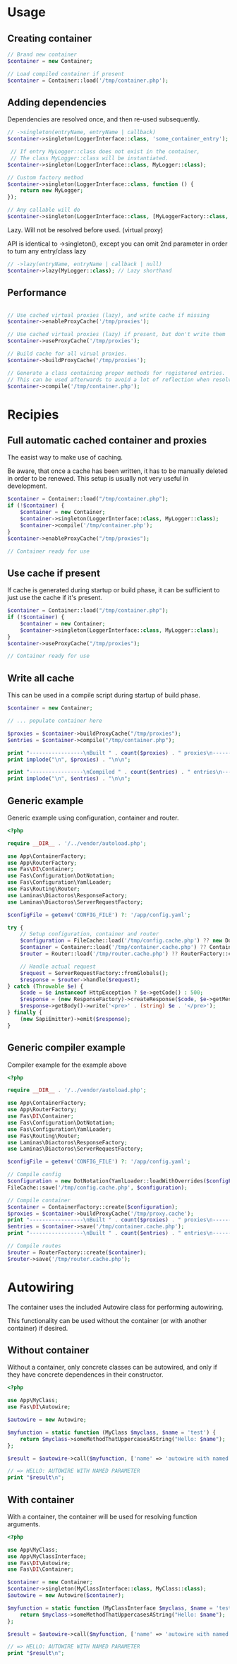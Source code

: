  

# Usage

## Creating container

```php
// Brand new container
$container = new Container;

// Load compiled container if present
$container = Container::load('/tmp/container.php');
```

## Adding dependencies

Dependencies are resolved once, and then re-used subsequently.

```php
// ->singleton(entryName, entryName | callback)
$container->singleton(LoggerInterface::class, 'some_container_entry');

 // If entry MyLogger::class does not exist in the container,
 // The class MyLogger::class will be instantiated.
$container->singleton(LoggerInterface::class, MyLogger::class);

// Custom factory method
$container->singleton(LoggerInterface::class, function () {
    return new MyLogger;
});

// Any callable will do
$container->singleton(LoggerInterface::class, [MyLoggerFactory::class, 'create']);
```

Lazy. Will not be resolved before used. (virtual proxy)

API is identical to ->singleton(), except you can omit 2nd parameter in order to turn any entry/class lazy

```php
// ->lazy(entryName, entryName | callback | null)
$container->lazy(MyLogger::class); // Lazy shorthand
```

## Performance
```php

// Use cached virtual proxies (lazy), and write cache if missing
$container->enableProxyCache('/tmp/proxies');

// Use cached virtual proxies (lazy) if present, but don't write them
$container->useProxyCache('/tmp/proxies');

// Build cache for all virual proxies.
$container->buildProxyCache('/tmp/proxies');

// Generate a class containing proper methods for registered entries.
// This can be used afterwards to avoid a lot of reflection when resolving entries.
$container->compile('/tmp/container.php');
```

# Recipies

## Full automatic cached container and proxies

The easist way to make use of caching.

Be aware, that once a cache has been written, it has to be manually deleted in order to be renewed. This setup is usually not very useful in development.

```php
$container = Container::load("/tmp/container.php");
if (!$container) {
    $container = new Container;
    $container->singleton(LoggerInterface::class, MyLogger::class);
    $container->compile('/tmp/container.php');
}
$container->enableProxyCache("/tmp/proxies");

// Container ready for use
```

## Use cache if present

If cache is generated during startup or build phase, it can be sufficient to just use
the cache if it's present.

```php
$container = Container::load("/tmp/container.php");
if (!$container) {
    $container = new Container;
    $container->singleton(LoggerInterface::class, MyLogger::class);
}
$container->useProxyCache("/tmp/proxies");

// Container ready for use
```

## Write all cache

This can be used in a compile script during startup of build phase.

```php
$container = new Container;

// ... populate container here

$proxies = $container->buildProxyCache("/tmp/proxies");
$entries = $container->compile("/tmp/container.php");

print "-----------------\nBuilt " . count($proxies) . " proxies\n-----------------\n";
print implode("\n", $proxies) . "\n\n";

print "-----------------\nCompiled " . count($entries) . " entries\n-----------------\n";
print implode("\n", $entries) . "\n\n";

```

## Generic example
Generic example using configuration, container and router.

```php
<?php

require __DIR__ . '/../vendor/autoload.php';

use App\ContainerFactory;
use App\RouterFactory;
use Fas\DI\Container;
use Fas\Configuration\DotNotation;
use Fas\Configuration\YamlLoader;
use Fas\Routing\Router;
use Laminas\Diactoros\ResponseFactory;
use Laminas\Diactoros\ServerRequestFactory;

$configFile = getenv('CONFIG_FILE') ?: '/app/config.yaml';

try {
    // Setup configuration, container and router
    $configuration = FileCache::load('/tmp/config.cache.php') ?? new DotNotation(YamlLoader::loadWithOverrides($configFile));
    $container = Container::load('/tmp/container.cache.php') ?? ContainerFactory::create($configuration);
    $router = Router::load('/tmp/router.cache.php') ?? RouterFactory::create($container);

    // Handle actual request
    $request = ServerRequestFactory::fromGlobals();
    $response = $router->handle($request);
} catch (Throwable $e) {
    $code = $e instanceof HttpException ? $e->getCode() : 500;
    $response = (new ResponseFactory)->createResponse($code, $e->getMessage());
    $response->getBody()->write('<pre>' . (string) $e . '</pre>');
} finally {
    (new SapiEmitter)->emit($response);
}

```

## Generic compiler example
Compiler example for the example above

```php
<?php

require __DIR__ . '/../vendor/autoload.php';

use App\ContainerFactory;
use App\RouterFactory;
use Fas\DI\Container;
use Fas\Configuration\DotNotation;
use Fas\Configuration\YamlLoader;
use Fas\Routing\Router;
use Laminas\Diactoros\ResponseFactory;
use Laminas\Diactoros\ServerRequestFactory;

$configFile = getenv('CONFIG_FILE') ?: '/app/config.yaml';

// Compile config
$configuration = new DotNotation(YamlLoader::loadWithOverrides($configFile));
FileCache::save('/tmp/config.cache.php', $configuration);

// Compile container
$container = ContainerFactory::create($configuration);
$proxies = $container->buildProxyCache('/tmp/proxy.cache');
print "-----------------\nBuilt " . count($proxies) . " proxies\n-----------------\n" . implode("\n", $proxies) . "\n-----------------\n";
$entries = $container->save('/tmp/container.cache.php');
print "-----------------\nBuilt " . count($entries) . " entries\n-----------------\n" . implode("\n", $entries) . "\n-----------------\n";

// Compile routes
$router = RouterFactory::create($container);
$router->save('/tmp/router.cache.php');
```

# Autowiring

The container uses the included Autowire class for performing autowiring.

This functionality can be used without the container (or with another container) if desired.

## Without container

Without a container, only concrete classes can be autowired, and only if they
have concrete dependences in their constructor.

```php
<?php

use App\MyClass;
use Fas\DI\Autowire;

$autowire = new Autowire;

$myfunction = static function (MyClass $myclass, $name = 'test') {
    return $myclass->someMethodThatUppercasesAString("Hello: $name");
};

$result = $autowire->call($myfunction, ['name' => 'autowire with named parameter']);

// => HELLO: AUTOWIRE WITH NAMED PARAMETER
print "$result\n";
```


## With container

With a container, the container will be used for resolving function arguments.

```php
<?php

use App\MyClass;
use App\MyClassInterface;
use Fas\DI\Autowire;
use Fas\DI\Container;

$container = new Container;
$container->singleton(MyClassInterface::class, MyClass::class);
$autowire = new Autowire($container);

$myfunction = static function (MyClassInterface $myclass, $name = 'test') {
    return $myclass->someMethodThatUppercasesAString("Hello: $name");
};

$result = $autowire->call($myfunction, ['name' => 'autowire with named parameter']);

// => HELLO: AUTOWIRE WITH NAMED PARAMETER
print "$result\n";
```
